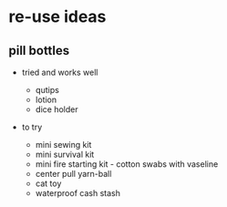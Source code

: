 # re-use ideas

## pill bottles
  - tried and works well
    - qutips
    - lotion
    - dice holder

  - to try
    - mini sewing kit
    - mini survival kit
    - mini fire starting kit - cotton swabs with vaseline
    - center pull yarn-ball
    - cat toy
    - waterproof cash stash
    
